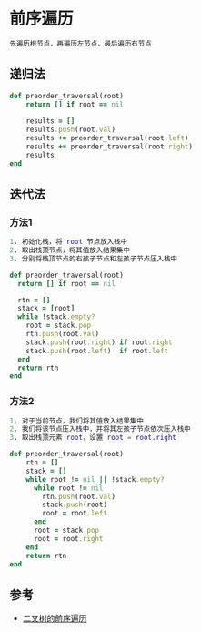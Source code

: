 # 前序遍历

```m
先遍历根节点，再遍历左节点，最后遍历右节点
```

## 递归法

```ruby
def preorder_traversal(root)
    return [] if root == nil
    
    results = []
    results.push(root.val)
    results += preorder_traversal(root.left)
    results += preorder_traversal(root.right)
    results
end
```

## 迭代法

### 方法1

```m
1. 初始化栈，将 root 节点放入栈中
2. 取出栈顶节点，将其值放入结果集中
3. 分别将栈顶节点的右孩子节点和左孩子节点压入栈中
```

```ruby
def preorder_traversal(root)
  return [] if root == nil

  rtn = []
  stack = [root]
  while !stack.empty?
    root = stack.pop
    rtn.push(root.val)
    stack.push(root.right) if root.right
    stack.push(root.left)  if root.left
  end
  return rtn
end
```

### 方法2

```m
1. 对于当前节点，我们将其值放入结果集中
2. 我们将该节点压入栈中，并将其左孩子节点依次压入栈中
3. 取出栈顶元素 root，设置 root = root.right
```

```ruby
def preorder_traversal(root)
    rtn = []
    stack = []
    while root != nil || !stack.empty?
      while root != nil
        rtn.push(root.val)
        stack.push(root)
        root = root.left
      end
      root = stack.pop
      root = root.right
    end
    return rtn
end
```

## 参考

- [二叉树的前序遍历](https://leetcode-cn.com/problems/binary-tree-preorder-traversal/)
